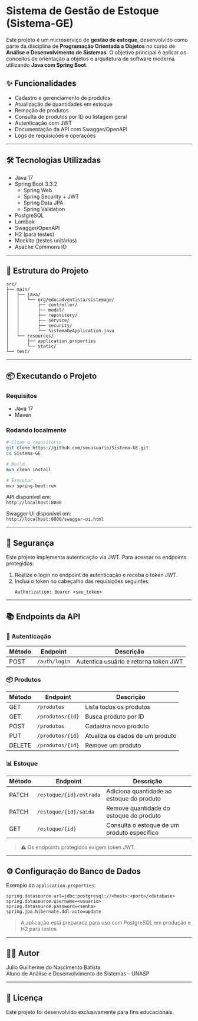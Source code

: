 # Sistema de Gestão de Estoque (Sistema-GE)

Este projeto é um microserviço de **gestão de estoque**, desenvolvido como parte da disciplina de **Programação Orientada a Objetos** no curso de **Análise e Desenvolvimento de Sistemas**. O objetivo principal é aplicar os conceitos de orientação a objetos e arquitetura de software moderna utilizando **Java com Spring Boot**.

## ✨ Funcionalidades

- Cadastro e gerenciamento de produtos
- Atualização de quantidades em estoque
- Remoção de produtos
- Consulta de produtos por ID ou listagem geral
- Autenticação com JWT
- Documentação da API com Swagger/OpenAPI
- Logs de requisições e operações

---

## 🛠️ Tecnologias Utilizadas

- Java 17
- Spring Boot 3.3.2
  - Spring Web
  - Spring Security + JWT
  - Spring Data JPA
  - Spring Validation
- PostgreSQL
- Lombok
- Swagger/OpenAPI
- H2 (para testes)
- Mockito (testes unitários)
- Apache Commons IO

---

## 🧩 Estrutura do Projeto

```
src/
├── main/
│   ├── java/
│   │   └── org/educadventista/sistemage/
│   │       ├── controller/
│   │       ├── model/
│   │       ├── repository/
│   │       ├── service/
│   │       ├── security/
│   │       └── SistemaGeApplication.java
│   └── resources/
│       ├── application.properties
│       └── static/
└── test/
```

---

## 📦 Executando o Projeto

### Requisitos
- Java 17
- Maven

### Rodando localmente

```bash
# Clone o repositório
git clone https://github.com/seuusuario/Sistema-GE.git
cd Sistema-GE

# Build
mvn clean install

# Executar
mvn spring-boot:run
```

API disponível em:  
`http://localhost:8080`

Swagger UI disponível em:  
`http://localhost:8080/swagger-ui.html`

---

## 🔐 Segurança

Este projeto implementa autenticação via JWT. Para acessar os endpoints protegidos:

1. Realize o login no endpoint de autenticação e receba o token JWT.
2. Inclua o token no cabeçalho das requisições seguintes:  
   ```
   Authorization: Bearer <seu_token>
   ```

---

## 📚 Endpoints da API

### 🔑 Autenticação

| Método | Endpoint        | Descrição                     |
|--------|------------------|-------------------------------|
| POST   | `/auth/login`   | Autentica usuário e retorna token JWT |

### 📦 Produtos

| Método | Endpoint           | Descrição                              |
|--------|---------------------|------------------------------------------|
| GET    | `/produtos`         | Lista todos os produtos                 |
| GET    | `/produtos/{id}`    | Busca produto por ID                    |
| POST   | `/produtos`         | Cadastra novo produto                   |
| PUT    | `/produtos/{id}`    | Atualiza os dados de um produto         |
| DELETE | `/produtos/{id}`    | Remove um produto                       |

### 📊 Estoque

| Método | Endpoint                     | Descrição                                       |
|--------|-------------------------------|--------------------------------------------------|
| PATCH  | `/estoque/{id}/entrada`       | Adiciona quantidade ao estoque do produto       |
| PATCH  | `/estoque/{id}/saida`         | Remove quantidade do estoque do produto         |
| GET    | `/estoque/{id}`               | Consulta o estoque de um produto específico     |

> ⚠️ Os endpoints protegidos exigem token JWT.

---

## ⚙️ Configuração do Banco de Dados

Exemplo do `application.properties`:

```properties
spring.datasource.url=jdbc:postgresql://<host>:<port>/<database>
spring.datasource.username=<usuario>
spring.datasource.password=<senha>
spring.jpa.hibernate.ddl-auto=update
```

> A aplicação está preparada para uso com PostgreSQL em produção e H2 para testes.

---

## 👨‍💻 Autor

Julio Guilherme do Nascimento Batista  
Aluno de Análise e Desenvolvimento de Sistemas – UNASP

---

## 🧾 Licença

Este projeto foi desenvolvido exclusivamente para fins educacionais.
